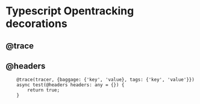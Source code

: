 # Typescript Opentracking decorations

## @trace

## @headers

```
    @trace(tracer, {baggage: {'key', 'value}, tags: {'key', 'value'}})
    async test(@headers headers: any = {}) {
        return true;
    }
```
